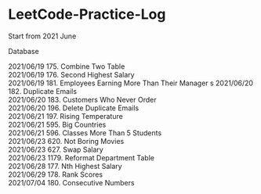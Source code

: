 # LeetCode-Practice-Log
Start from 2021 June

Database

2021/06/19 175. Combine Two Table  
2021/06/19 176. Second Highest Salary   
2021/06/19 181. Employees Earning More Than Their Manager  s 
2021/06/20 182. Duplicate Emails  
2021/06/20 183. Customers Who Never Order   
2021/06/20 196. Delete Duplicate Emails   
2021/06/21 197. Rising Temperature   
2021/06/21 595. Big Countries   
2021/06/21 596. Classes More Than 5 Students   
2021/06/23 620. Not Boring Movies   
2021/06/23 627. Swap Salary   
2021/06/23 1179. Reformat Department Table  
2021/06/28 177. Nth Highest Salary  
2021/06/29 178. Rank Scores  
2021/07/04 180. Consecutive Numbers  

